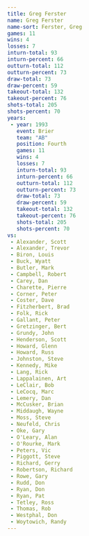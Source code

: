 ```yaml
---
title: Greg Ferster
name: Greg Ferster
name-sort: Ferster, Greg
games: 11
wins: 4
losses: 7
inturn-total: 93
inturn-percent: 66
outturn-total: 112
outturn-percent: 73
draw-total: 73
draw-percent: 59
takeout-total: 132
takeout-percent: 76
shots-total: 205
shots-percent: 70
years:
 - year: 1993
   event: Brier
   team: "AB"
   position: Fourth
   games: 11
   wins: 4
   losses: 7
   inturn-total: 93
   inturn-percent: 66
   outturn-total: 112
   outturn-percent: 73
   draw-total: 73
   draw-percent: 59
   takeout-total: 132
   takeout-percent: 76
   shots-total: 205
   shots-percent: 70
vs:
 - Alexander, Scott
 - Alexander, Trevor
 - Biron, Louis
 - Buck, Wyatt
 - Butler, Mark
 - Campbell, Robert
 - Carey, Dan
 - Charette, Pierre
 - Corner, Peter
 - Coster, Dave
 - Fitzherbert, Brad
 - Folk, Rick
 - Gallant, Peter
 - Gretzinger, Bert
 - Grundy, John
 - Henderson, Scott
 - Howard, Glenn
 - Howard, Russ
 - Johnston, Steve
 - Kennedy, Mike
 - Lang, Rick
 - Lappalainen, Art
 - LeClair, Bob
 - LeCocq, Marc
 - Lemery, Dan
 - McCusker, Brian
 - Middaugh, Wayne
 - Moss, Steve
 - Neufeld, Chris
 - Oke, Gary
 - O'Leary, Alan
 - O'Rourke, Mark
 - Peters, Vic
 - Piggott, Steve
 - Richard, Gerry
 - Robertson, Richard
 - Rowe, Gary
 - Rudd, Don
 - Ryan, Don
 - Ryan, Pat
 - Tetley, Ross
 - Thomas, Rob
 - Westphal, Don
 - Woytowich, Randy
---
```

